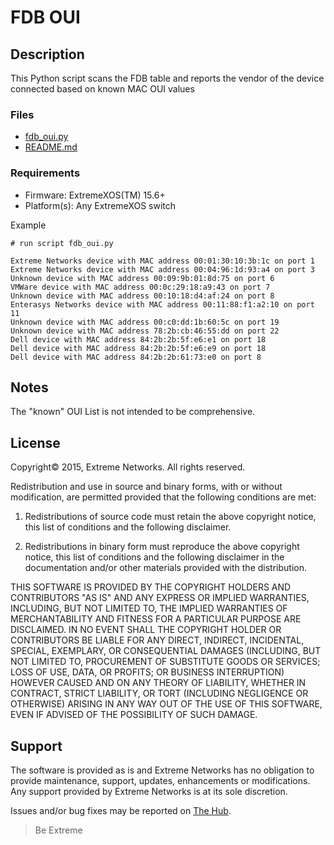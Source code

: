 # FDB OUI

## Description
This Python script scans the FDB table and reports the vendor of the device
connected based on known MAC OUI values

### Files
* [fdb_oui.py](fdb_oui.py)
* [README.md](README.md)

### Requirements
* Firmware: ExtremeXOS(TM) 15.6+
* Platform(s): Any ExtremeXOS switch

Example
```
# run script fdb_oui.py

Extreme Networks device with MAC address 00:01:30:10:3b:1c on port 1
Extreme Networks device with MAC address 00:04:96:1d:93:a4 on port 3
Unknown device with MAC address 00:09:9b:01:8d:75 on port 6
VMWare device with MAC address 00:0c:29:18:a9:43 on port 7
Unknown device with MAC address 00:10:18:d4:af:24 on port 8
Enterasys Networks device with MAC address 00:11:88:f1:a2:10 on port 11
Unknown device with MAC address 00:c0:dd:1b:60:5c on port 19
Unknown device with MAC address 78:2b:cb:46:55:dd on port 22
Dell device with MAC address 84:2b:2b:5f:e6:e1 on port 18
Dell device with MAC address 84:2b:2b:5f:e6:e9 on port 18
Dell device with MAC address 84:2b:2b:61:73:e0 on port 8

```

## Notes
The "known" OUI List is not intended to be comprehensive.

## License
Copyright© 2015, Extreme Networks.  All rights reserved.

Redistribution and use in source and binary forms, with or without modification,
are permitted provided that the following conditions are met:

1. Redistributions of source code must retain the above copyright notice, this
list of conditions and the following disclaimer.

2. Redistributions in binary form must reproduce the above copyright notice,
this list of conditions and the following disclaimer in the documentation
and/or other materials provided with the distribution.

THIS SOFTWARE IS PROVIDED BY THE COPYRIGHT HOLDERS AND CONTRIBUTORS "AS IS" AND
ANY EXPRESS OR IMPLIED WARRANTIES, INCLUDING, BUT NOT LIMITED TO, THE IMPLIED
WARRANTIES OF MERCHANTABILITY AND FITNESS FOR A PARTICULAR PURPOSE ARE
DISCLAIMED. IN NO EVENT SHALL THE COPYRIGHT HOLDER OR CONTRIBUTORS BE LIABLE
FOR ANY DIRECT, INDIRECT, INCIDENTAL, SPECIAL, EXEMPLARY, OR CONSEQUENTIAL
DAMAGES (INCLUDING, BUT NOT LIMITED TO, PROCUREMENT OF SUBSTITUTE GOODS OR
SERVICES; LOSS OF USE, DATA, OR PROFITS; OR BUSINESS INTERRUPTION) HOWEVER
CAUSED AND ON ANY THEORY OF LIABILITY, WHETHER IN CONTRACT, STRICT LIABILITY,
OR TORT (INCLUDING NEGLIGENCE OR OTHERWISE) ARISING IN ANY WAY OUT OF THE USE
OF THIS SOFTWARE, EVEN IF ADVISED OF THE POSSIBILITY OF SUCH DAMAGE.

## Support
The software is provided as is and Extreme Networks has no obligation to provide
maintenance, support, updates, enhancements or modifications.
Any support provided by Extreme Networks is at its sole discretion.

Issues and/or bug fixes may be reported on [The Hub](https://community.extremenetworks.com/).

>Be Extreme
